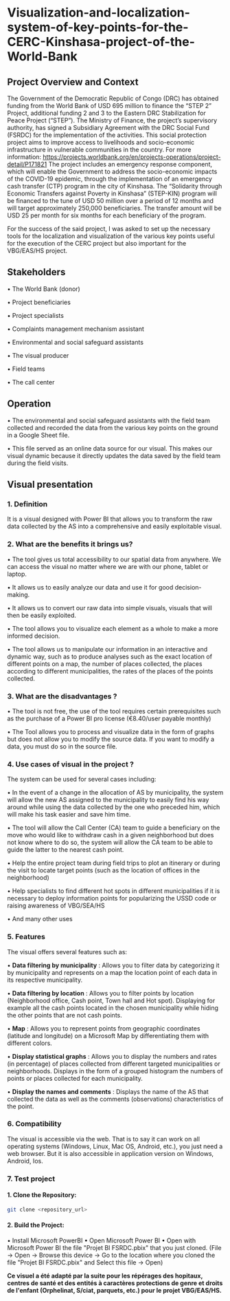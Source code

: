 # Visualization-and-localization-system-of-key-points-for-the-CERC-Kinshasa-project-of-the-World-Bank

## Project Overview and Context
The Government of the Democratic Republic of Congo (DRC) has obtained funding from the
World Bank of USD 695 million to finance the “STEP 2” Project,
additional funding 2 and 3 to the Eastern DRC Stabilization for Peace Project (“STEP”). The
Ministry of Finance, the project’s supervisory authority, has signed a Subsidiary Agreement with the DRC Social Fund (FSRDC) for the implementation of the activities.
This social protection project aims to improve access to livelihoods and socio-economic
infrastructure in vulnerable communities in the country. For more information: https://projects.worldbank.org/en/projects-operations/project-detail/P171821
The project includes an emergency response component, which will enable the Government to address the socio-economic impacts of the COVID-19 epidemic, through the implementation of an emergency cash transfer (CTP) program in the city of Kinshasa. The “Solidarity through Economic Transfers against Poverty in Kinshasa” (STEP-KIN) program will be financed to the tune of USD 50 million over a period of 12 months and will target approximately 250,000 beneficiaries. The transfer amount will be USD 25 per month for six months for each beneficiary of the program.

For the success of the said project, I was asked to set up the necessary tools for the localization and visualization of the various key points useful for the execution of the CERC project but also important for the VBG/EAS/HS project.

## Stakeholders
• The World Bank (donor)

• Project beneficiaries

• Project specialists

• Complaints management mechanism assistant

• Environmental and social safeguard assistants

• The visual producer

• Field teams

• The call center

## Operation

• The environmental and social safeguard assistants with the field team collected and recorded the data from the various key points on the ground in a Google Sheet file.

• This file served as an online data source for our visual. This makes our visual dynamic because it directly updates the data saved by the field team during the field visits.



## Visual presentation

### 1. Definition

It is a visual designed with Power BI that allows you to transform the raw data collected by the AS into a comprehensive and easily exploitable visual.

### 2. What are the benefits it brings us?
• The tool gives us total accessibility to our spatial data from anywhere. We can access the visual no matter where we are with our phone, tablet or laptop.

• It allows us to easily analyze our data and use it for good decision-making.

• It allows us to convert our raw data into simple visuals, visuals that will then be easily exploited.

• The tool allows you to visualize each element as a whole to make a more informed decision.

• The tool allows us to manipulate our information in an interactive and dynamic way, such as to produce analyses such as the exact location of different points on a map, the number of places collected, the places according to different municipalities, the rates of the places of the points collected.

### 3. What are the disadvantages ?

• The tool is not free, the use of the tool requires certain prerequisites such as the purchase of a Power BI pro license (€8.40/user payable monthly)

• The Tool allows you to process and visualize data in the form of graphs but does not allow you to modify the source data. If you want to modify a data, you must do so in the source file.

### 4. Use cases of visual in the project ?
The system can be used for several cases including:

• In the event of a change in the allocation of AS by municipality, the system will allow the new AS assigned to the municipality to easily find his way around while using the data collected by the one who preceded him, which will make his task easier and save him time.

• The tool will allow the Call Center (CA) team to guide a beneficiary on the move who would like to withdraw cash in a given neighborhood but does not know where to do so, the system will allow the CA team to be able to guide the latter to the nearest cash point.

• Help the entire project team during field trips to plot an itinerary or during the visit to locate target points (such as the location of offices in the neighborhood)

• Help specialists to find different hot spots in different municipalities if it is necessary to deploy information points for popularizing the USSD code or raising awareness of VBG/SEA/HS

• And many other uses


### 5. Features
The visual offers several features such as:

• **Data filtering by municipality** : Allows you to filter data by categorizing it by municipality and represents on a map the location point of each data in its respective municipality.

• **Data filtering by location** : Allows you to filter points by location
(Neighborhood office, Cash point, Town hall and Hot spot). Displaying for example all the cash points located in the chosen municipality while hiding the other points that are not cash points.

• **Map** : Allows you to represent points from geographic coordinates (latitude and longitude) on a Microsoft Map by differentiating them with different colors.

• **Display statistical graphs** : Allows you to display the numbers and rates (in percentage) of places collected from different targeted municipalities or neighborhoods. Displays in the form of a grouped histogram the numbers of points or places collected for each municipality.

• **Display the names and comments** : Displays the name of the AS that collected the data as well as the comments (observations) characteristics of the point.

### 6. Compatibility
The visual is accessible via the web. That is to say it can work on all operating systems (Windows, Linux, Mac OS, Android, etc.), you just need a web browser.
But it is also accessible in application version on Windows, Android, Ios.

### 7. Test project

#### 1. Clone the Repository: 
```bash 
git clone <repository_url>
```
#### 2. Build the Project:

• Install Microsoft PowerBI
• Open Microsoft Power BI
• Open with Microsoft Power BI the file "Projet BI FSRDC.pbix" that you just cloned. (File -> Open -> Browse this device -> Go to the location where you cloned the file "Projet BI FSRDC.pbix" and Select this file -> Open)


**Ce visuel a été adapté par la suite pour les répérages des hopitaux, centres de santé et des entités à caractères protections de genre et droits de l'enfant (Orphelinat, S/ciat, parquets,  etc.) pour le projet VBG/EAS/HS.**
